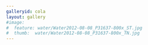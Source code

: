 ```yaml
---
galleryid: cola
layout: gallery
#image:
#  feature: water/Water2012-08-08_P31637-800x_ST.jpg
#  thumb:  water/Water2012-08-08_P31637-800x_TN.jpg
---
```

